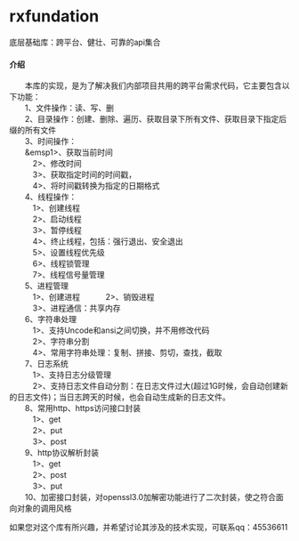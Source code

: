 # rxfundation
底层基础库：跨平台、健壮、可靠的api集合


#### 介绍
&emsp;&emsp;本库的实现，是为了解决我们内部项目共用的跨平台需求代码，它主要包含以下功能：   
&emsp;&emsp;1、文件操作：读、写、删  
&emsp;&emsp;2、目录操作：创建、删除、遍历、获取目录下所有文件、获取目录下指定后缀的所有文件   
&emsp;&emsp;3、时间操作：    
&emsp;&emsp;&emsp1>、获取当前时间    
&emsp;&emsp;&emsp;2>、修改时间     
&emsp;&emsp;&emsp;3>、获取指定时间的时间戳，   
&emsp;&emsp;&emsp;4>、将时间戳转换为指定的日期格式   
&emsp;&emsp;4、线程操作：    
&emsp;&emsp;&emsp;1>、创建线程     
&emsp;&emsp;&emsp;2>、启动线程    
&emsp;&emsp;&emsp;3>、暂停线程   
&emsp;&emsp;&emsp;4>、终止线程，包括：强行退出、安全退出   
&emsp;&emsp;&emsp;5>、设置线程优先级   
&emsp;&emsp;&emsp;6>、线程锁管理   
&emsp;&emsp;&emsp;7>、线程信号量管理    
&emsp;&emsp;5、进程管理    
&emsp;&emsp;&emsp;1>、创建进程
&emsp;&emsp;&emsp;2>、销毁进程   
&emsp;&emsp;&emsp;3>、进程通信：共享内存   
&emsp;&emsp;6、字符串处理   
&emsp;&emsp;&emsp;1>、支持Uncode和ansi之间切换，并不用修改代码   
&emsp;&emsp;&emsp;2>、字符串分割   
&emsp;&emsp;&emsp;4>、常用字符串处理：复制、拼接、剪切，查找，截取   
&emsp;&emsp;7、日志系统   
&emsp;&emsp;&emsp;1>、支持日志分级管理   
&emsp;&emsp;&emsp;2>、支持日志文件自动分割：在日志文件过大(超过1G时候，会自动创建新的日志文件)；当日志跨天的时候，也会自动生成新的日志文件。    
&emsp;&emsp;8、常用http、https访问接口封装   
&emsp;&emsp;&emsp;1>、get    
&emsp;&emsp;&emsp;2>、put    
&emsp;&emsp;&emsp;3>、post    
&emsp;&emsp;9、http协议解析封装    
&emsp;&emsp;&emsp;1>、get     
&emsp;&emsp;&emsp;2>、post   
&emsp;&emsp;&emsp;3>、put   
&emsp;&emsp;10、加密接口封装，对openssl3.0加解密功能进行了二次封装，使之符合面向对象的调用风格    


如果您对这个库有所兴趣，并希望讨论其涉及的技术实现，可联系qq：45536611
